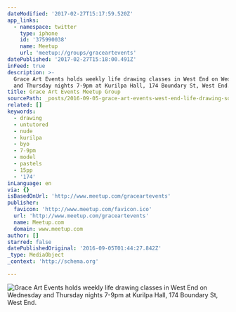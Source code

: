 ```yaml
---
dateModified: '2017-02-27T15:17:59.520Z'
app_links:
  - namespace: twitter
    type: iphone
    id: '375990038'
    name: Meetup
    url: 'meetup://groups/graceartevents'
datePublished: '2017-02-27T15:18:00.491Z'
inFeed: true
description: >-
  Grace Art Events holds weekly life drawing classes in West End on Wednesday
  and Thursday nights 7-9pm at Kurilpa Hall, 174 Boundary St, West End. 
title: Grace Art Events Meetup Group
sourcePath: _posts/2016-09-05-grace-art-events-west-end-life-drawing-social-arts-group.md
related: []
keywords:
  - drawing
  - untutored
  - nude
  - kurilpa
  - byo
  - 7-9pm
  - model
  - pastels
  - 15pp
  - '174'
inLanguage: en
via: {}
isBasedOnUrl: 'http://www.meetup.com/graceartevents'
publisher:
  favicon: 'http://www.meetup.com/favicon.ico'
  url: 'http://www.meetup.com/graceartevents'
  name: Meetup.com
  domain: www.meetup.com
author: []
starred: false
datePublishedOriginal: '2016-09-05T01:44:27.842Z'
_type: MediaObject
_context: 'http://schema.org'

---
```

![Grace Art Events holds weekly life drawing classes in West End on Wednesday and Thursday nights 7-9pm at Kurilpa Hall, 174 Boundary St, West End. ](https://imgflo.herokuapp.com/graph/2b2431f8e7ba7b0/5f052cf6d272131917fe00bc2104f0b4/croprotate.jpg?cropheight=3040&cropwidth=2132&degrees=0&input=https%3A%2F%2Fthe-grid-user-content.s3-us-west-2.amazonaws.com%2F353ba24c-7f75-480a-bfb4-ad8e99ff0dbb.jpg&x=0&y=0)